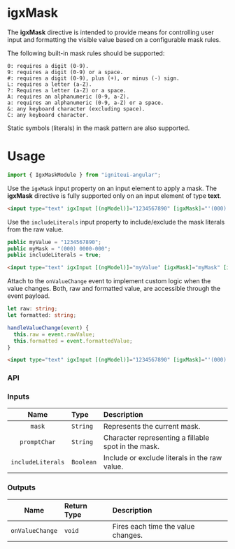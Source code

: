 # igxMask

The **igxMask** directive is intended to provide means for controlling user input and formatting the visible value based on a configurable mask rules.

The following built-in mask rules should be supported:

    0: requires a digit (0-9).
    9: requires a digit (0-9) or a space.
    #: requires a digit (0-9), plus (+), or minus (-) sign.
    L: requires a letter (a-Z).
    ?: Requires a letter (a-Z) or a space.
    A: requires an alphanumeric (0-9, a-Z).
    a: requires an alphanumeric (0-9, a-Z) or a space.
    &: any keyboard character (excluding space).
    C: any keyboard character.

Static symbols (literals) in the mask pattern are also supported.

# Usage
```typescript
import { IgxMaskModule } from "igniteui-angular";
```

Use the `igxMask` input property on an input element to apply a mask. The **igxMask** directive is fully supported only on an input element of type **text**.
```html
<input type="text" igxInput [(ngModel)]="1234567890" [igxMask]="'(000) 0000-000'"/>
```

Use the `includeLiterals` input property to include/exclude the mask literals from the raw value.
```typescript
public myValue = "1234567890";
public myMask = "(000) 0000-000";
public includeLiterals = true;
```
```html
<input type="text" igxInput [(ngModel)]="myValue" [igxMask]="myMask" [includeLiterals]="includeLiterals"/>
```

Attach to the `onValueChange` event to implement custom logic when the value changes. Both, raw and formatted value, are accessible through the event payload.
```typescript
let raw: string;
let formatted: string;

handleValueChange(event) {
  this.raw = event.rawValue;
  this.formatted = event.formattedValue;
}
```
```html
<input type="text" igxInput [(ngModel)]="1234567890" [igxMask]="'(000) 0000-000'" (onValueChange)="handleValueChange($event)"/>
```

### API

### Inputs
| Name       |      Type      |  Description |
|:----------:|:-------------|:------|
| `mask`| `String` | Represents the current mask. |
| `promptChar`| `String` | Character representing a fillable spot in the mask. |
| `includeLiterals`| `Boolean` | Include or exclude literals in the raw value. |

### Outputs
| Name | Return Type | Description |
|:--:|:---|:---|
| `onValueChange` | `void` | Fires each time the value changes. |
